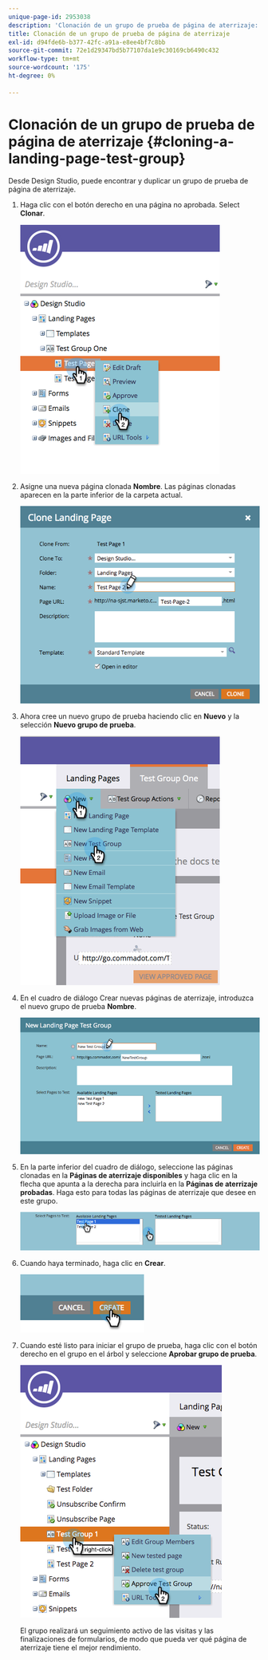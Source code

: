 ```yaml
---
unique-page-id: 2953038
description: 'Clonación de un grupo de prueba de página de aterrizaje: Documentos de Marketo: Documentación del producto'
title: Clonación de un grupo de prueba de página de aterrizaje
exl-id: d94fde6b-b377-42fc-a91a-e8ee4bf7c8bb
source-git-commit: 72e1d29347bd5b77107da1e9c30169cb6490c432
workflow-type: tm+mt
source-wordcount: '175'
ht-degree: 0%

---
```


# Clonación de un grupo de prueba de página de aterrizaje {#cloning-a-landing-page-test-group}

Desde Design Studio, puede encontrar y duplicar un grupo de prueba de página de aterrizaje.

1. Haga clic con el botón derecho en una página no aprobada. Select **Clonar**.

   ![](assets/image2015-4-27-15-3a11-3a24.png)

1. Asigne una nueva página clonada **Nombre**. Las páginas clonadas aparecen en la parte inferior de la carpeta actual.

   ![](assets/image2015-4-27-16-3a10-3a10.png)

1. Ahora cree un nuevo grupo de prueba haciendo clic en **Nuevo** y la selección **Nuevo grupo de prueba**.

   ![](assets/image2015-4-27-15-3a49-3a54.png)

1. En el cuadro de diálogo Crear nuevas páginas de aterrizaje, introduzca el nuevo grupo de prueba **Nombre**.

   ![](assets/image2015-4-27-15-3a58-3a13.png)

1. En la parte inferior del cuadro de diálogo, seleccione las páginas clonadas en la **Páginas de aterrizaje disponibles** y haga clic en la flecha que apunta a la derecha para incluirla en la **Páginas de aterrizaje probadas**. Haga esto para todas las páginas de aterrizaje que desee en este grupo.

   ![](assets/image2015-4-27-16-3a3-3a22.png)

1. Cuando haya terminado, haga clic en **Crear**.

   ![](assets/image2015-4-27-16-3a7-3a50.png)

1. Cuando esté listo para iniciar el grupo de prueba, haga clic con el botón derecho en el grupo en el árbol y seleccione **Aprobar grupo de prueba**.

   ![](assets/image2015-4-27-16-3a19-3a10.png)

   El grupo realizará un seguimiento activo de las visitas y las finalizaciones de formularios, de modo que pueda ver qué página de aterrizaje tiene el mejor rendimiento.
